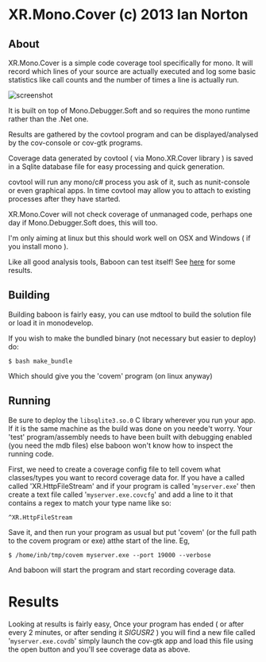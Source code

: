 XR.Mono.Cover (c) 2013 Ian Norton
==================================

About
------

XR.Mono.Cover is a simple code coverage tool specifically for mono. 
It will record which lines of your source are actually executed and 
log some basic statistics like call counts and the number of times 
a line is actually run.

![screenshot](https://raw.github.com/inorton/XR.Baboon/master/screenshots/baboon-001.png "Baboon Screenshot!")

It is built on top of Mono.Debugger.Soft and so requires the mono 
runtime rather than the .Net one.

Results are gathered by the covtool program and can be 
displayed/analysed by the cov-console or cov-gtk programs.

Coverage data generated by covtool ( via Mono.XR.Cover library ) is 
saved in a Sqlite database file for easy processing and quick 
generation.

covtool will run any mono/c# process you ask of it, such as 
nunit-console or even graphical apps. In time covtool may allow you 
to attach to existing processes after they have started.

XR.Mono.Cover will not check coverage of unmanaged code, perhaps 
one day if Mono.Debugger.Soft does, this will too.

I'm only aiming at linux but this should work well on OSX and Windows ( if you install mono ).

Like all good analysis tools, Baboon can test itself! See [here](https://raw.github.com/inorton/XR.Baboon/master/covtool/selftest.html) for some
results.

Building
---------

Building baboon is fairly easy, you can use mdtool to build the solution file or load it in
monodevelop.

If you wish to make the bundled binary (not necessary but easier to deploy) do:

`$ bash make_bundle`

Which should give you the 'covem' program (on linux anyway)

Running
--------

Be sure to deploy the `libsqlite3.so.0` C library wherever you run your app. If it is the same machine 
as the build was done on you neede't worry. Your 'test' program/assembly needs to have been built 
with debugging enabled (you need the mdb files) else baboon won't know how to inspect the 
running code.

First, we need to create a coverage config file to tell covem what classes/types you want to record
coverage data for. If you have a called called 'XR.HttpFileStream' and if your program is called 
'`myserver.exe`' then create a text file called '`myserver.exe.covcfg`' and add a line to it that
contains a regex to match your type name like so:

`^XR.HttpFileStream`

Save it, and then run your program as usual but put 'covem' (or the full path to the covem program 
or exe) atthe start of the line. Eg,

`$ /home/inb/tmp/covem myserver.exe --port 19000 --verbose`

And baboon will start the program and start recording coverage data.

Results
========

Looking at results is fairly easy, Once your program has ended ( or after every 2 minutes, or 
after sending it _SIGUSR2_ ) you will find a new file called '`myserver.exe.covdb`' simply launch
the cov-gtk app and load this file using the open button and you'll see coverage data as above.
